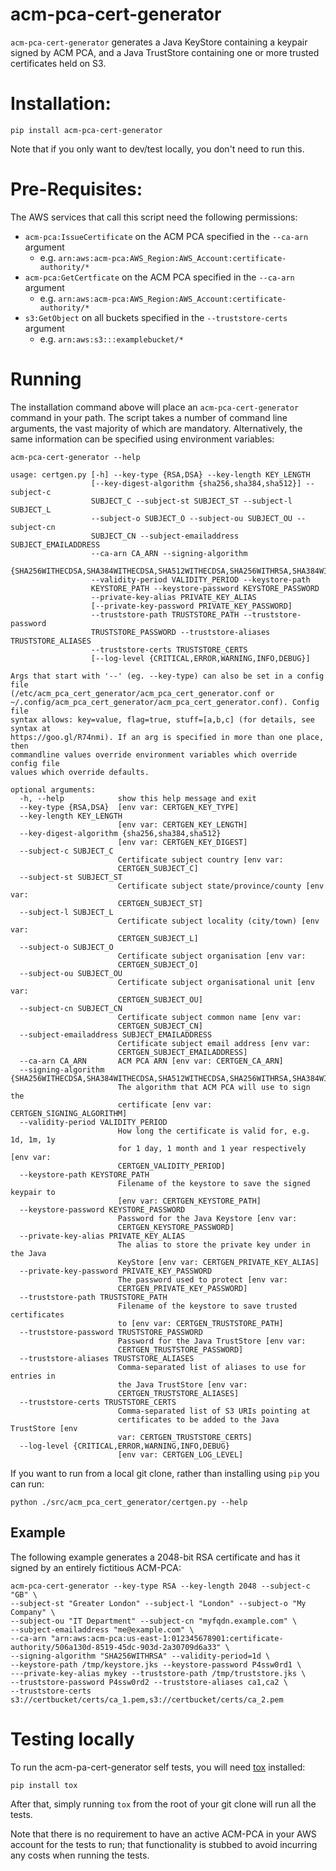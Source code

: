 # acm-pca-cert-generator
`acm-pca-cert-generator` generates a Java KeyStore containing a keypair signed
by ACM PCA, and a Java TrustStore containing one or more trusted certificates
held on S3.

# Installation:

`pip install acm-pca-cert-generator`

Note that if you only want to dev/test locally, you don't need to run this.

# Pre-Requisites:

The AWS services that call this script need the following permissions:

* `acm-pca:IssueCertificate` on the ACM PCA specified in the `--ca-arn` argument
  - e.g. `arn:aws:acm-pca:AWS_Region:AWS_Account:certificate-authority/*`
* `acm-pca:GetCertficate` on the ACM PCA specified in the `--ca-arn` argument
  - e.g. `arn:aws:acm-pca:AWS_Region:AWS_Account:certificate-authority/*`
* `s3:GetObject` on all buckets specified in the `--truststore-certs` argument
  - e.g. `arn:aws:s3:::examplebucket/*`

# Running

The installation command above will place an `acm-pca-cert-generator` command in
your path. The script takes a number of command line arguments, the vast
majority of which are mandatory. Alternatively, the same information can be
specified using environment variables:

```
acm-pca-cert-generator --help

usage: certgen.py [-h] --key-type {RSA,DSA} --key-length KEY_LENGTH
                  [--key-digest-algorithm {sha256,sha384,sha512}] --subject-c
                  SUBJECT_C --subject-st SUBJECT_ST --subject-l SUBJECT_L
                  --subject-o SUBJECT_O --subject-ou SUBJECT_OU --subject-cn
                  SUBJECT_CN --subject-emailaddress SUBJECT_EMAILADDRESS
                  --ca-arn CA_ARN --signing-algorithm
                  {SHA256WITHECDSA,SHA384WITHECDSA,SHA512WITHECDSA,SHA256WITHRSA,SHA384WITHRSA,SHA512WITHRSA}
                  --validity-period VALIDITY_PERIOD --keystore-path
                  KEYSTORE_PATH --keystore-password KEYSTORE_PASSWORD
                  --private-key-alias PRIVATE_KEY_ALIAS
                  [--private-key-password PRIVATE_KEY_PASSWORD]
                  --truststore-path TRUSTSTORE_PATH --truststore-password
                  TRUSTSTORE_PASSWORD --truststore-aliases TRUSTSTORE_ALIASES
                  --truststore-certs TRUSTSTORE_CERTS
                  [--log-level {CRITICAL,ERROR,WARNING,INFO,DEBUG}]

Args that start with '--' (eg. --key-type) can also be set in a config file
(/etc/acm_pca_cert_generator/acm_pca_cert_generator.conf or
~/.config/acm_pca_cert_generator/acm_pca_cert_generator.conf). Config file
syntax allows: key=value, flag=true, stuff=[a,b,c] (for details, see syntax at
https://goo.gl/R74nmi). If an arg is specified in more than one place, then
commandline values override environment variables which override config file
values which override defaults.

optional arguments:
  -h, --help            show this help message and exit
  --key-type {RSA,DSA}  [env var: CERTGEN_KEY_TYPE]
  --key-length KEY_LENGTH
                        [env var: CERTGEN_KEY_LENGTH]
  --key-digest-algorithm {sha256,sha384,sha512}
                        [env var: CERTGEN_KEY_DIGEST]
  --subject-c SUBJECT_C
                        Certificate subject country [env var:
                        CERTGEN_SUBJECT_C]
  --subject-st SUBJECT_ST
                        Certificate subject state/province/county [env var:
                        CERTGEN_SUBJECT_ST]
  --subject-l SUBJECT_L
                        Certificate subject locality (city/town) [env var:
                        CERTGEN_SUBJECT_L]
  --subject-o SUBJECT_O
                        Certificate subject organisation [env var:
                        CERTGEN_SUBJECT_O]
  --subject-ou SUBJECT_OU
                        Certificate subject organisational unit [env var:
                        CERTGEN_SUBJECT_OU]
  --subject-cn SUBJECT_CN
                        Certificate subject common name [env var:
                        CERTGEN_SUBJECT_CN]
  --subject-emailaddress SUBJECT_EMAILADDRESS
                        Certificate subject email address [env var:
                        CERTGEN_SUBJECT_EMAILADDRESS]
  --ca-arn CA_ARN       ACM PCA ARN [env var: CERTGEN_CA_ARN]
  --signing-algorithm {SHA256WITHECDSA,SHA384WITHECDSA,SHA512WITHECDSA,SHA256WITHRSA,SHA384WITHRSA,SHA512WITHRSA}
                        The algorithm that ACM PCA will use to sign the
                        certificate [env var: CERTGEN_SIGNING_ALGORITHM]
  --validity-period VALIDITY_PERIOD
                        How long the certificate is valid for, e.g. 1d, 1m, 1y
                        for 1 day, 1 month and 1 year respectively [env var:
                        CERTGEN_VALIDITY_PERIOD]
  --keystore-path KEYSTORE_PATH
                        Filename of the keystore to save the signed keypair to
                        [env var: CERTGEN_KEYSTORE_PATH]
  --keystore-password KEYSTORE_PASSWORD
                        Password for the Java Keystore [env var:
                        CERTGEN_KEYSTORE_PASSWORD]
  --private-key-alias PRIVATE_KEY_ALIAS
                        The alias to store the private key under in the Java
                        KeyStore [env var: CERTGEN_PRIVATE_KEY_ALIAS]
  --private-key-password PRIVATE_KEY_PASSWORD
                        The password used to protect [env var:
                        CERTGEN_PRIVATE_KEY_PASSWORD]
  --truststore-path TRUSTSTORE_PATH
                        Filename of the keystore to save trusted certificates
                        to [env var: CERTGEN_TRUSTSTORE_PATH]
  --truststore-password TRUSTSTORE_PASSWORD
                        Password for the Java TrustStore [env var:
                        CERTGEN_TRUSTSTORE_PASSWORD]
  --truststore-aliases TRUSTSTORE_ALIASES
                        Comma-separated list of aliases to use for entries in
                        the Java TrustStore [env var:
                        CERTGEN_TRUSTSTORE_ALIASES]
  --truststore-certs TRUSTSTORE_CERTS
                        Comma-separated list of S3 URIs pointing at
                        certificates to be added to the Java TrustStore [env
                        var: CERTGEN_TRUSTSTORE_CERTS]
  --log-level {CRITICAL,ERROR,WARNING,INFO,DEBUG}
                        [env var: CERTGEN_LOG_LEVEL]
```

If you want to run from a local git clone, rather than installing using `pip`
you can run:

`python ./src/acm_pca_cert_generator/certgen.py --help`

## Example

The following example generates a 2048-bit RSA certificate and has it signed by
an entirely fictitious ACM-PCA:

```
acm-pca-cert-generator --key-type RSA --key-length 2048 --subject-c "GB" \
--subject-st "Greater London" --subject-l "London" --subject-o "My Company" \
--subject-ou "IT Department" --subject-cn "myfqdn.example.com" \
--subject-emailaddress "me@example.com" \
--ca-arn "arn:aws:acm-pca:us-east-1:012345678901:certificate-authority/506a130d-8519-45dc-903d-2a30709d6a33" \
--signing-algorithm "SHA256WITHRSA" --validity-period=1d \
--keystore-path /tmp/keystore.jks --keystore-password P4ssw0rd1 \
---private-key-alias mykey --truststore-path /tmp/truststore.jks \
--truststore-password P4ssw0rd2 --truststore-aliases ca1,ca2 \
--truststore-certs s3://certbucket/certs/ca_1.pem,s3://certbucket/certs/ca_2.pem
```


# Testing locally

To run the acm-pa-cert-generator self tests, you will need [tox](https://tox.readthedocs.io/en/latest/) installed:

`pip install tox`

After that, simply running `tox` from the root of your git clone will run all
the tests.

Note that there is no requirement to have an active ACM-PCA in your AWS account
for the tests to run; that functionality is stubbed to avoid incurring any
costs when running the tests.
